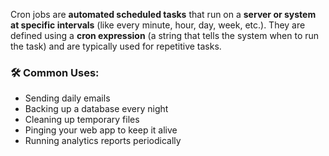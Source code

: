 Cron jobs are **automated scheduled tasks** that run on a **server or system at specific intervals** (like every minute, hour, day, week, etc.). They are defined using a **cron expression** (a string that tells the system when to run the task) and are typically used for repetitive tasks.

### 🛠 Common Uses:

- Sending daily emails
- Backing up a database every night
- Cleaning up temporary files
- Pinging your web app to keep it alive
- Running analytics reports periodically